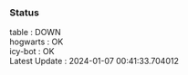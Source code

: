 ### Status


table : DOWN  
hogwarts : OK  
icy-bot : OK  
Latest Update : 2024-01-07 00:41:33.704012
